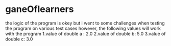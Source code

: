 # ganeOflearners
the logic of the program is okey but i went to some challenges when testing the program on various test cases however, the following values will work with the program 
1.value of double a : 2.0
2.value of double b: 5.0
3.value of double c: 3.0
